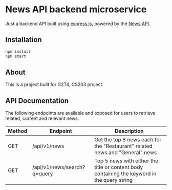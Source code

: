 # News API backend microservice

Just a backend API built using [express.js](https://expressjs.com/), powered by the [News API](https://newsapi.org).

## Installation

```bash
npm install
npm start
```

## About

This is a project built for G2T4, CS203 project.

## API Documentation

The following endpoints are available and exposed for users to retrieve related, current and relevant news.

| Method | Endpoint                    | Description                                                                                 |
| ------ | --------------------------- | ------------------------------------------------------------------------------------------- |
| GET    | /api/v1/news                | Get the top 8 news each for the "Restaurant" related news and "General" news                |
| GET    | /api/v1/news/search?q=query | Top 5 news with either the title or content body containing the keyword in the query string |
